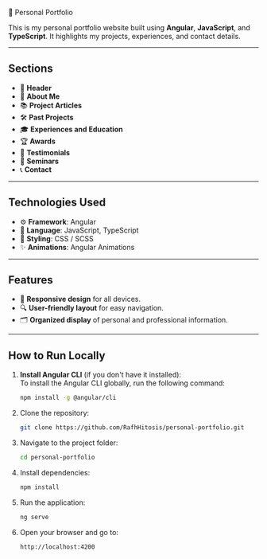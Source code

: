 🚀 Personal Portfolio  

This is my personal portfolio website built using **Angular**, **JavaScript**, and **TypeScript**. It highlights my projects, experiences, and contact details.

---

## Sections  

- 📜 **Header**  
- 👤 **About Me**  
- 📚 **Project Articles**  
- 🛠️ **Past Projects**  
- 🎓 **Experiences and Education**  
- 🏆 **Awards**  
- 💬 **Testimonials**  
- 🎤 **Seminars**  
- 📞 **Contact**  

---

## Technologies Used  

- ⚙️ **Framework**: Angular  
- 📝 **Language**: JavaScript, TypeScript  
- 🎨 **Styling**: CSS / SCSS  
- ✨ **Animations**: Angular Animations  

---

## Features  

- 📱 **Responsive design** for all devices.  
- 🔍 **User-friendly layout** for easy navigation.  
- 🗂️ **Organized display** of personal and professional information.

---

## How to Run Locally  

1. **Install Angular CLI** (if you don't have it installed):  
   To install the Angular CLI globally, run the following command:
   ```bash
   npm install -g @angular/cli
   ```

2. Clone the repository:  
   ```bash
   git clone https://github.com/RafhHitosis/personal-portfolio.git
   ```

3. Navigate to the project folder:  
   ```bash
   cd personal-portfolio
   ```

4. Install dependencies:  
   ```bash
   npm install
   ```

5. Run the application:  
   ```bash
   ng serve
   ```

6. Open your browser and go to:  
   ```
   http://localhost:4200
   ```
